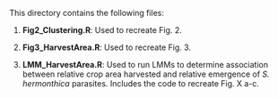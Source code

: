 
This directory contains the following files:

1. **Fig2_Clustering.R**: Used to recreate Fig. 2. 

2. **Fig3_HarvestArea.R**: Used to recreate Fig. 3. 

3. **LMM_HarvestArea.R**: Used to run LMMs to determine association between relative crop area harvested and relative emergence of *S. hermonthica* parasites. Includes the code to recreate Fig. X a-c. 
